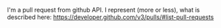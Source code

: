 I'm a pull request from github API. 
I represent (more or less), what is described here: https://developer.github.com/v3/pulls/#list-pull-requests